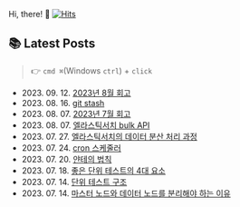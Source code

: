 
Hi, there! 👋
[![Hits](https://hits.seeyoufarm.com/api/count/incr/badge.svg?url=https%3A%2F%2Fgithub.com%2Fgoldcrestwilma%2Fhit-counter&count_bg=%2379C83D&title_bg=%23555555&icon=github.svg&icon_color=%23E7E7E7&title=hits&edge_flat=false)](https://hits.seeyoufarm.com)


## 📚 Latest Posts
> 👉 `cmd ⌘`(Windows `ctrl`) + `click`
<ul>
<li>2023. 09. 12. <a target='_blank' href="https://velog.io/@minkyu__k/2023%EB%85%84-8%EC%9B%94-%ED%9A%8C%EA%B3%A0">2023년 8월 회고</a></li><li>2023. 08. 16. <a target='_blank' href="https://velog.io/@minkyu__k/git-stash">git stash</a></li><li>2023. 08. 07. <a target='_blank' href="https://velog.io/@minkyu__k/2023%EB%85%84-7%EC%9B%94-%ED%9A%8C%EA%B3%A0">2023년 7월 회고</a></li><li>2023. 08. 07. <a target='_blank' href="https://velog.io/@minkyu__k/%EC%97%98%EB%9D%BC%EC%8A%A4%ED%8B%B1%EC%84%9C%EC%B9%98-bulk-API">엘라스틱서치 bulk API</a></li><li>2023. 07. 27. <a target='_blank' href="https://velog.io/@minkyu__k/%EC%97%98%EB%9D%BC%EC%8A%A4%ED%8B%B1%EC%84%9C%EC%B9%98%EC%9D%98-%EB%8D%B0%EC%9D%B4%ED%84%B0-%EB%B6%84%EC%82%B0-%EC%B2%98%EB%A6%AC-%EA%B3%BC%EC%A0%95">엘라스틱서치의 데이터 분산 처리 과정</a></li><li>2023. 07. 24. <a target='_blank' href="https://velog.io/@minkyu__k/cron-%EC%8A%A4%EC%BC%80%EC%A4%84%EB%9F%AC">cron 스케줄러</a></li><li>2023. 07. 20. <a target='_blank' href="https://velog.io/@minkyu__k/%EC%96%80%ED%85%8C%EC%9D%98-%EB%B2%95%EC%B9%99">얀테의 법칙</a></li><li>2023. 07. 18. <a target='_blank' href="https://velog.io/@minkyu__k/%EC%A2%8B%EC%9D%80-%EB%8B%A8%EC%9C%84-%ED%85%8C%EC%8A%A4%ED%8A%B8%EC%9D%98-4%EB%8C%80-%EC%9A%94%EC%86%8C">좋은 단위 테스트의 4대 요소</a></li><li>2023. 07. 14. <a target='_blank' href="https://velog.io/@minkyu__k/%EB%8B%A8%EC%9C%84-%ED%85%8C%EC%8A%A4%ED%8A%B8-%EA%B5%AC%EC%A1%B0">단위 테스트 구조</a></li><li>2023. 07. 14. <a target='_blank' href="https://velog.io/@minkyu__k/%EB%A7%88%EC%8A%A4%ED%84%B0-%EB%85%B8%EB%93%9C%EC%99%80-%EB%8D%B0%EC%9D%B4%ED%84%B0-%EB%85%B8%EB%93%9C%EB%A5%BC-%EB%B6%84%EB%A6%AC%ED%95%B4%EC%95%BC-%ED%95%98%EB%8A%94-%EC%9D%B4%EC%9C%A0">마스터 노드와 데이터 노드를 분리해야 하는 이유</a></li></ul>